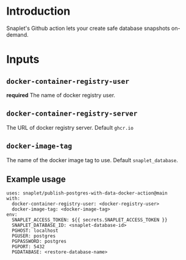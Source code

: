 # Introduction

Snaplet's Github action lets your create safe database snapshots on-demand.

# Inputs

## `docker-container-registry-user`

**required** The name of docker registry user.

## `docker-container-registry-server`

The URL of docker registry server. Default `ghcr.io`

## `docker-image-tag`

The name of the docker image tag to use. Default `snaplet_database`.

## Example usage

```
uses: snaplet/publish-postgres-with-data-docker-action@main
with:
  docker-container-registry-user: <docker-registry-user>
  docker-image-tag: <docker-image-tag>
env:
  SNAPLET_ACCESS_TOKEN: ${{ secrets.SNAPLET_ACCESS_TOKEN }}
  SNAPLET_DATABASE_ID: <snaplet-database-id>
  PGHOST: localhost
  PGUSER: postgres
  PGPASSWORD: postgres
  PGPORT: 5432
  PGDATABASE: <restore-database-name>
```
